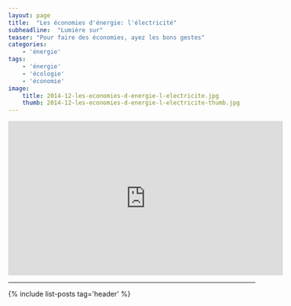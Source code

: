 ```yaml
---
layout: page
title:  "Les économies d'énergie: l'électricité"
subheadline:  "Lumière sur"
teaser: "Pour faire des économies, ayez les bons gestes"
categories:
    - 'énergie'
tags:
    - 'énergie'
    - 'écologie'
    - 'économie'
image:
    title: 2014-12-les-economies-d-energie-l-electricite.jpg
    thumb: 2014-12-les-economies-d-energie-l-electricite-thumb.jpg
---
```


<iframe width="560" height="315" src="https://www.youtube.com/embed/ZizSs56sPQg" frameborder="0" allowfullscreen></iframe>

----------

{% include list-posts tag='header' %}
